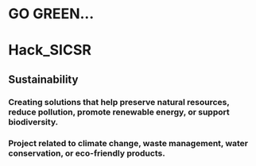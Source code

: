 # GO GREEN... 
# Hack_SICSR 
## Sustainability 
### Creating solutions that help preserve natural resources, reduce pollution, promote renewable energy, or support biodiversity. 
### Project related to climate change, waste management, water conservation, or eco-friendly products.
